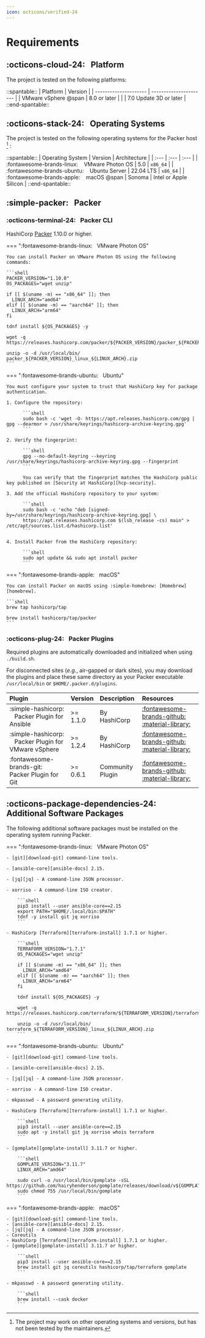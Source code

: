 ```yaml
---
icon: octicons/verified-24
---
```


# Requirements

## :octicons-cloud-24: &nbsp; Platform

The project is tested on the following platforms:

::spantable::
| Platform              | Version                |
| --------------------- | ---------------------- |
| VMware vSphere @span  | 8.0 or later           |
|                       | 7.0 Update 3D or later |
::end-spantable::

## :octicons-stack-24: &nbsp; Operating Systems

The project is tested on the following operating systems for the Packer host [^1] :

::spantable::
| Operating System                                         | Version   | Architecture           |
| :---                                                     | :---      | :---                   |
| :fontawesome-brands-linux: &nbsp;&nbsp; VMware Photon OS | 5.0       | `x86_64`               |
| :fontawesome-brands-ubuntu: &nbsp;&nbsp; Ubuntu Server   | 22.04 LTS | `x86_64`               |
| :fontawesome-brands-apple: &nbsp;&nbsp; macOS @span      | Sonoma    | Intel or Apple Silicon |
::end-spantable::

## :simple-packer: &nbsp; Packer

### :octicons-terminal-24: &nbsp; Packer CLI

HashiCorp [Packer][packer-install] 1.10.0 or higher.

=== ":fontawesome-brands-linux: &nbsp; VMware Photon OS"

    You can install Packer on VMware Photon OS using the following commands:

    ```shell
    PACKER_VERSION="1.10.0"
    OS_PACKAGES="wget unzip"

    if [[ $(uname -m) == "x86_64" ]]; then
      LINUX_ARCH="amd64"
    elif [[ $(uname -m) == "aarch64" ]]; then
      LINUX_ARCH="arm64"
    fi

    tdnf install ${OS_PACKAGES} -y

    wget -q https://releases.hashicorp.com/packer/${PACKER_VERSION}/packer_${PACKER_VERSION}_linux_${LINUX_ARCH}.zip

    unzip -o -d /usr/local/bin/ packer_${PACKER_VERSION}_linux_${LINUX_ARCH}.zip
    ```

=== ":fontawesome-brands-ubuntu: &nbsp; Ubuntu"

    You must configure your system to trust that HashiCorp key for package authentication.

    1. Configure the repository:

          ```shell
          sudo bash -c 'wget -O- https://apt.releases.hashicorp.com/gpg | gpg --dearmor > /usr/share/keyrings/hashicorp-archive-keyring.gpg'
          ```

    2. Verify the fingerprint:

          ```shell
          gpg --no-default-keyring --keyring /usr/share/keyrings/hashicorp-archive-keyring.gpg --fingerprint
          ```

          You can verify that the fingerprint matches the HashiCorp public key published on [Security at HashiCorp][hcp-security].

    3. Add the official HashiCorp repository to your system:

          ```shell
          sudo bash -c 'echo "deb [signed-by=/usr/share/keyrings/hashicorp-archive-keyring.gpg] \
          https://apt.releases.hashicorp.com $(lsb_release -cs) main" > /etc/apt/sources.list.d/hashicorp.list'
          ```

    4. Install Packer from the HashiCorp repository:

          ```shell
          sudo apt update && sudo apt install packer
          ```

=== ":fontawesome-brands-apple: &nbsp; macOS"

    You can install Packer on macOS using :simple-homebrew: [Homebrew][homebrew].

    ```shell
    brew tap hashicorp/tap

    brew install hashicorp/tap/packer
    ```

### :octicons-plug-24: &nbsp; Packer Plugins

Required plugins are automatically downloaded and initialized when using `./build.sh`.

For disconnected sites (_e.g._, air-gapped or dark sites), you may download the plugins and place
these same directory as your Packer executable `/usr/local/bin` or `$HOME/.packer.d/plugins`.

| Plugin                                                           | Version  | Description      | Resources                                                                                                               |
| :---                                                             | :---     | :---             | :---                                                                                                                    |
| :simple-hashicorp: &nbsp;&nbsp; Packer Plugin for Ansible        | >= 1.1.0 | By HashiCorp     | [:fontawesome-brands-github:][packer-plugin-ansible-repo] &nbsp;&nbsp; [:material-library:][packer-plugin-ansible-docs] |
| :simple-hashicorp: &nbsp;&nbsp; Packer Plugin for VMware vSphere | >= 1.2.4 | By HashiCorp     | [:fontawesome-brands-github:][packer-plugin-vsphere-repo] &nbsp;&nbsp; [:material-library:][packer-plugin-vsphere-docs] |
| :fontawesome-brands-git: &nbsp;&nbsp; Packer Plugin for Git      | >= 0.6.1 | Community Plugin | [:fontawesome-brands-github:][packer-plugin-git-repo]     &nbsp;&nbsp; [:material-library:][packer-plugin-git-docs]     |


## :octicons-package-dependencies-24: &nbsp; Additional Software Packages

The following additional software packages must be installed on the operating system running Packer.

=== ":fontawesome-brands-linux: &nbsp; VMware Photon OS"

    - [git][download-git] command-line tools.

    - [ansible-core][ansible-docs] 2.15.

    - [jq][jq] - A command-line JSON processor.

    - xorriso - A command-line ISO creator.

        ```shell
        pip3 install --user ansible-core==2.15
        export PATH="$HOME/.local/bin:$PATH"
        tdnf -y install git jq xorriso
        ```

    - HashiCorp [Terraform][terraform-install] 1.7.1 or higher.

        ```shell
        TERRAFORM_VERSION="1.7.1"
        OS_PACKAGES="wget unzip"

        if [[ $(uname -m) == "x86_64" ]]; then
          LINUX_ARCH="amd64"
        elif [[ $(uname -m) == "aarch64" ]]; then
          LINUX_ARCH="arm64"
        fi

        tdnf install ${OS_PACKAGES} -y

        wget -q https://releases.hashicorp.com/terraform/${TERRAFORM_VERSION}/terraform_${TERRAFORM_VERSION}_linux_${LINUX_ARCH}.zip

        unzip -o -d /usr/local/bin/ terraform_${TERRAFORM_VERSION}_linux_${LINUX_ARCH}.zip
        ```

=== ":fontawesome-brands-ubuntu: &nbsp; Ubuntu"

    - [git][download-git] command-line tools.

    - [ansible-core][ansible-docs] 2.15.

    - [jq][jq] - A command-line JSON processor.

    - xorriso - A command-line ISO creator.

    - mkpasswd - A password generating utility.

    - HashiCorp [Terraform][terraform-install] 1.7.1 or higher.

        ```shell
        pip3 install --user ansible-core==2.15
        sudo apt -y install git jq xorriso whois terraform
        ```

    - [gomplate][gomplate-install] 3.11.7 or higher.

        ```shell
        GOMPLATE_VERSION="3.11.7"
        LINUX_ARCH="amd64"

        sudo curl -o /usr/local/bin/gomplate -sSL https://github.com/hairyhenderson/gomplate/releases/download/v${GOMPLATE_VERSION}/gomplate_linux-${LINUX_ARCH}
        sudo chmod 755 /usr/local/bin/gomplate
        ```

=== ":fontawesome-brands-apple: &nbsp; macOS"

    - [git][download-git] command-line tools.
    - [ansible-core][ansible-docs] 2.15.
    - [jq][jq] - A command-line JSON processor.
    - Coreutils
    - HashiCorp [Terraform][terraform-install] 1.7.1 or higher.
    - [gomplate][gomplate-install] 3.11.7 or higher.

        ```shell
        pip3 install --user ansible-core==2.15
        brew install git jq coreutils hashicorp/tap/terraform gomplate
        ```

    - mkpasswd - A password generating utility.

        ```shell
        brew install --cask docker
        ```
[^1]: The project may work on other operating systems and versions, but has not been tested by the
maintainers.

[//]: Links
[ansible-docs]: https://docs.ansible.com
[ansible-ssh-connection]: https://docs.ansible.com/ansible/latest/collections/ansible/builtin/ssh_connection.html#parameter-scp_if_ssh
[download-git]: https://git-scm.com/downloads
[gomplate-install]: https://gomplate.ca/
[hcp-security]: https://www.hashicorp.com/security
[homebrew]: https://brew.sh/
[jq]: https://stedolan.github.io/jq/
[packer-install]: https://developer.hashicorp.com/packer/tutorials/docker-get-started/get-started-install-cli
[packer-plugin-ansible-docs]: https://developer.hashicorp.com/packer/integrations/hashicorp/ansible
[packer-plugin-ansible-repo]: https://github.com/hashicorp/packer-plugin-ansible
[packer-plugin-git-docs]: https://developer.hashicorp.com/packer/integrations/ethanmdavidson/git
[packer-plugin-git-repo]: https://github.com/ethanmdavidson/packer-plugin-git
[packer-plugin-vsphere-docs]: https://developer.hashicorp.com/packer/plugins/builders/vsphere
[packer-plugin-vsphere-repo]: https://github.com/hashicorp/packer-plugin-vsphere
[terraform-install]: https://www.terraform.io/docs/cli/install/apt.html

